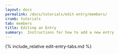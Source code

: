 ```yaml
---
layout: docs
permalink: /docs/tutorials/edit-entry/members/
crumb: tutorials
tab: members
title: Editing an Entry
summary:  Instructions for how to add a new entry
---
```


{% include_relative edit-entry-tabs.md %}
